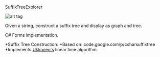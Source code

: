 SuffixTreeExplorer

![alt tag](https://raw.github.com/mrkcass/SuffixTreeExplorer/master/Docs/sufftree01.jpg)

Given a string, construct a suffix tree and display as graph and tree.

C# Forms implementation.

*Suffix Tree Construction:
  *Based on: code.google.com/p/csharsuffixtree
  *Implements [Ukkonen's](https://en.wikipedia.org/wiki/Ukkonen%27s_algorithm) linear time algorithm.
        
